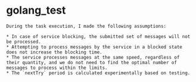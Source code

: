 # golang_test

    
    During the task execution, I made the following assumptions:

    * In case of service blocking, the submitted set of messages will not be processed.
    * Attempting to process messages by the service in a blocked state does not increase the blocking time.
    * The service processes messages at the same speed, regardless of their quantity, and we do not need to find the optimal number of messages to process within the limits.
    * The `nextTry` period is calculated experimentally based on testing.
